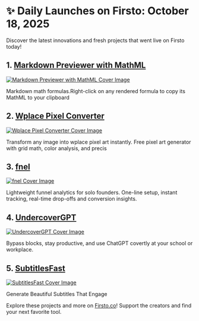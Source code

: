 # ✨ Daily Launches on Firsto: October 18, 2025

Discover the latest innovations and fresh projects that went live on Firsto today!

## 1. [Markdown Previewer with MathML](https://firsto.co/projects/markdown-previewer-with-mathml)

[![Markdown Previewer with MathML Cover Image](https://607255gt6f.ufs.sh/f/ViZtN9dvJxPtzVrRGbTLd9fv7AyzjToaFM4POSnZYVDuJksh)](https://firsto.co/projects/markdown-previewer-with-mathml)

 Markdown math formulas.Right-click on any rendered formula to copy its MathML to your clipboard



## 2. [Wplace Pixel Converter](https://firsto.co/projects/wplace-pixel-converter)

[![Wplace Pixel Converter Cover Image](https://607255gt6f.ufs.sh/f/ViZtN9dvJxPtN6KR9rznAMhmfkr426E1zZIHVDYQ7XcGwOa5)](https://firsto.co/projects/wplace-pixel-converter)

 Transform any image into wplace pixel art instantly. Free pixel art generator with grid math, color analysis, and precis



## 3. [fnel](https://firsto.co/projects/fnel)

[![fnel Cover Image](https://607255gt6f.ufs.sh/f/ViZtN9dvJxPtYEkIcjsru74fxBGnI2OWyKXtaLsCUpbA1idc)](https://firsto.co/projects/fnel)

 Lightweight funnel analytics for solo founders. One-line setup, instant tracking, real-time drop-offs and conversion insights.



## 4. [UndercoverGPT](https://firsto.co/projects/undercovergpt)

[![UndercoverGPT Cover Image](https://607255gt6f.ufs.sh/f/ViZtN9dvJxPtDhsSFGOFyE8hGTOLJiBNrXYjxsvu1P0Uwk6m)](https://firsto.co/projects/undercovergpt)

 Bypass blocks, stay productive, and use ChatGPT covertly at your school or workplace. 



## 5. [SubtitlesFast](https://firsto.co/projects/subtitlesfast)

[![SubtitlesFast Cover Image](https://607255gt6f.ufs.sh/f/ViZtN9dvJxPtmBzjnbybK1ESgRsIAJlvfktXD83xrhC2eHco)](https://firsto.co/projects/subtitlesfast)

 Generate Beautiful Subtitles That Engage




Explore these projects and more on [Firsto.co](https://firsto.co)! Support the creators and find your next favorite tool.
